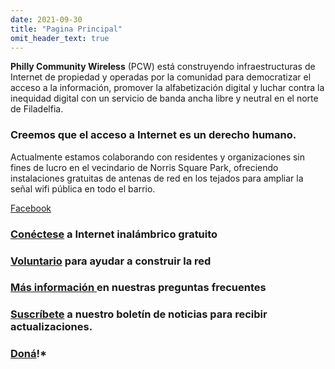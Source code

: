```yaml
---
date: 2021-09-30
title: "Pagina Principal"
omit_header_text: true
---
```

**Philly Community Wireless** (PCW) está construyendo infraestructuras de Internet de propiedad y operadas por la comunidad para democratizar el acceso a la información, promover la alfabetización digital y luchar contra la inequidad digital con un servicio de banda ancha libre y neutral en el norte de Filadelfia. 

### Creemos que el acceso a Internet es un derecho humano. 

Actualmente estamos colaborando con residentes y organizaciones sin fines de lucro en el vecindario de Norris Square Park, ofreciendo instalaciones gratuitas de antenas de red en los tejados para ampliar la señal wifi pública en todo el barrio.

[Facebook](https://www.facebook.com/Philly-Community-Wireless-111328101173369/)<br/>

### **[Conéctese](https://docs.google.com/forms/d/e/1FAIpQLSfjx0A9mFxMiXSb1jisgcHFHwTzktsuz4c36Ja1tVOQjjXzow/viewform)**  a Internet inalámbrico gratuito

### **[Voluntario](mailto:phillycommunitywireless@gmail.com)**  para ayudar a construir la red 

### **[Más información ](https://phillycommunitywireless.org/faq/)** en nuestras preguntas frecuentes

### **[Suscríbete](https://phillycommunitywireless.us5.list-manage.com/subscribe?u=7a97e4278a5833f5505a85940&id=6af414f631)**  a nuestro boletín de noticias para recibir actualizaciones.

### **[Doná](https://phillycommunitywireless.wedid.it/)!***
